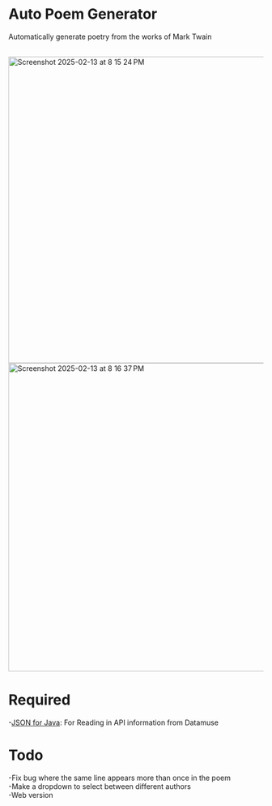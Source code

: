 # Auto Poem Generator

Automatically generate poetry from the works of Mark Twain

<br>

<img width="604" alt="Screenshot 2025-02-13 at 8 15 24 PM" src="https://github.com/user-attachments/assets/5de8b108-661e-433f-9c1e-18e1a019d16b" />

<img width="608" alt="Screenshot 2025-02-13 at 8 16 37 PM" src="https://github.com/user-attachments/assets/c790ed85-b101-4357-8a35-4c039cb8dc4b" />

# Required
-[JSON for Java](https://mvnrepository.com/artifact/org.json/json/20140107): For Reading in API information from Datamuse


# Todo

-Fix bug where the same line appears more than once in the poem <br>
-Make a dropdown to select between different authors <br>
-Web version <br>


